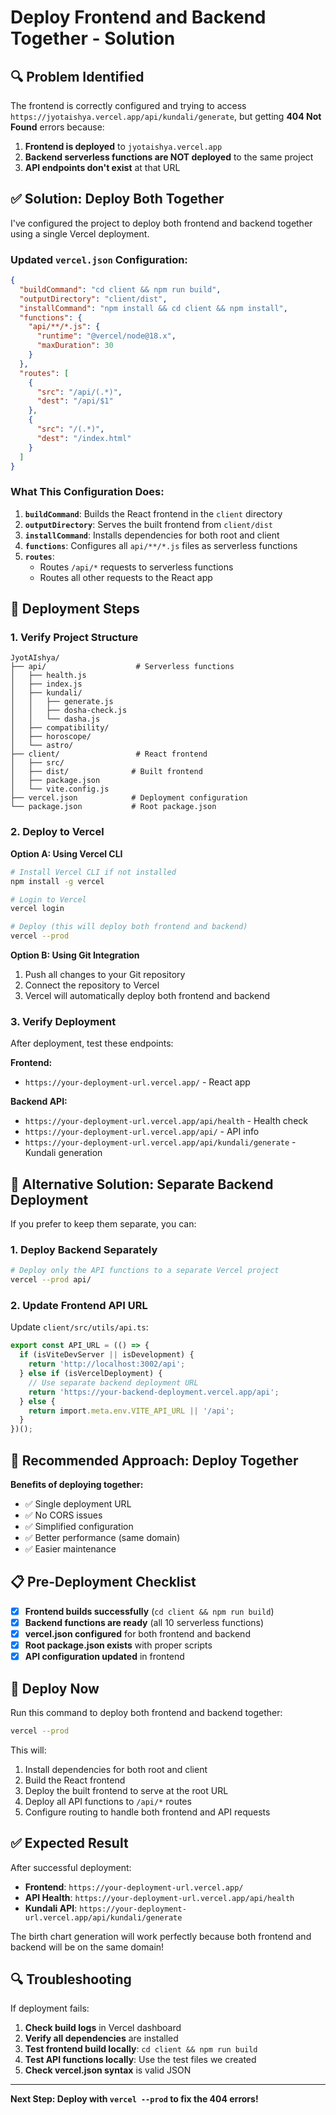 # Deploy Frontend and Backend Together - Solution

## 🔍 **Problem Identified**

The frontend is correctly configured and trying to access `https://jyotaishya.vercel.app/api/kundali/generate`, but getting **404 Not Found** errors because:

1. **Frontend is deployed** to `jyotaishya.vercel.app`
2. **Backend serverless functions are NOT deployed** to the same project
3. **API endpoints don't exist** at that URL

## ✅ **Solution: Deploy Both Together**

I've configured the project to deploy both frontend and backend together using a single Vercel deployment.

### **Updated `vercel.json` Configuration:**

```json
{
  "buildCommand": "cd client && npm run build",
  "outputDirectory": "client/dist",
  "installCommand": "npm install && cd client && npm install",
  "functions": {
    "api/**/*.js": {
      "runtime": "@vercel/node@18.x",
      "maxDuration": 30
    }
  },
  "routes": [
    {
      "src": "/api/(.*)",
      "dest": "/api/$1"
    },
    {
      "src": "/(.*)",
      "dest": "/index.html"
    }
  ]
}
```

### **What This Configuration Does:**

1. **`buildCommand`**: Builds the React frontend in the `client` directory
2. **`outputDirectory`**: Serves the built frontend from `client/dist`
3. **`installCommand`**: Installs dependencies for both root and client
4. **`functions`**: Configures all `api/**/*.js` files as serverless functions
5. **`routes`**: 
   - Routes `/api/*` requests to serverless functions
   - Routes all other requests to the React app

## 🚀 **Deployment Steps**

### **1. Verify Project Structure**
```
JyotAIshya/
├── api/                    # Serverless functions
│   ├── health.js
│   ├── index.js
│   ├── kundali/
│   │   ├── generate.js
│   │   ├── dosha-check.js
│   │   └── dasha.js
│   ├── compatibility/
│   ├── horoscope/
│   └── astro/
├── client/                 # React frontend
│   ├── src/
│   ├── dist/              # Built frontend
│   ├── package.json
│   └── vite.config.js
├── vercel.json            # Deployment configuration
└── package.json           # Root package.json
```

### **2. Deploy to Vercel**

**Option A: Using Vercel CLI**
```bash
# Install Vercel CLI if not installed
npm install -g vercel

# Login to Vercel
vercel login

# Deploy (this will deploy both frontend and backend)
vercel --prod
```

**Option B: Using Git Integration**
1. Push all changes to your Git repository
2. Connect the repository to Vercel
3. Vercel will automatically deploy both frontend and backend

### **3. Verify Deployment**

After deployment, test these endpoints:

**Frontend:**
- `https://your-deployment-url.vercel.app/` - React app

**Backend API:**
- `https://your-deployment-url.vercel.app/api/health` - Health check
- `https://your-deployment-url.vercel.app/api/` - API info
- `https://your-deployment-url.vercel.app/api/kundali/generate` - Kundali generation

## 🔧 **Alternative Solution: Separate Backend Deployment**

If you prefer to keep them separate, you can:

### **1. Deploy Backend Separately**
```bash
# Deploy only the API functions to a separate Vercel project
vercel --prod api/
```

### **2. Update Frontend API URL**
Update `client/src/utils/api.ts`:
```typescript
export const API_URL = (() => {
  if (isViteDevServer || isDevelopment) {
    return 'http://localhost:3002/api';
  } else if (isVercelDeployment) {
    // Use separate backend deployment URL
    return 'https://your-backend-deployment.vercel.app/api';
  } else {
    return import.meta.env.VITE_API_URL || '/api';
  }
})();
```

## 🎯 **Recommended Approach: Deploy Together**

**Benefits of deploying together:**
- ✅ Single deployment URL
- ✅ No CORS issues
- ✅ Simplified configuration
- ✅ Better performance (same domain)
- ✅ Easier maintenance

## 📋 **Pre-Deployment Checklist**

- [x] **Frontend builds successfully** (`cd client && npm run build`)
- [x] **Backend functions are ready** (all 10 serverless functions)
- [x] **vercel.json configured** for both frontend and backend
- [x] **Root package.json exists** with proper scripts
- [x] **API configuration updated** in frontend

## 🚀 **Deploy Now**

Run this command to deploy both frontend and backend together:

```bash
vercel --prod
```

This will:
1. Install dependencies for both root and client
2. Build the React frontend
3. Deploy the built frontend to serve at the root URL
4. Deploy all API functions to `/api/*` routes
5. Configure routing to handle both frontend and API requests

## ✅ **Expected Result**

After successful deployment:

- **Frontend**: `https://your-deployment-url.vercel.app/`
- **API Health**: `https://your-deployment-url.vercel.app/api/health`
- **Kundali API**: `https://your-deployment-url.vercel.app/api/kundali/generate`

The birth chart generation will work perfectly because both frontend and backend will be on the same domain!

## 🔍 **Troubleshooting**

If deployment fails:

1. **Check build logs** in Vercel dashboard
2. **Verify all dependencies** are installed
3. **Test frontend build locally**: `cd client && npm run build`
4. **Test API functions locally**: Use the test files we created
5. **Check vercel.json syntax** is valid JSON

---

**Next Step: Deploy with `vercel --prod` to fix the 404 errors!**
